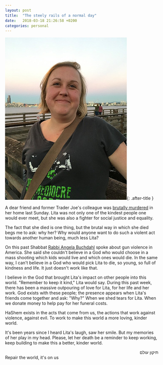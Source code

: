 ```yaml
---
layout: post
title:  "The steely rails of a normal day"
date:   2018-03-18 21:26:58 +0200
categories: personal
---
```


![Lita pic](/assets/images/lita2.jpg){: .after-title }
<br/>

A dear friend and former Trader Joe's colleague was 
[brutally murdered](http://q13fox.com/2018/03/14/woman-found-murdered-inside-wallingford-home-described-as-a-glue-of-the-neigbhorhood/) in her home last Sunday. Lita was not only one of the kindest people one would ever meet, but she was also a fighter for social justice and equality.

The fact that she died is one thing, but the brutal way in which she died begs me to ask: why her? Why would anyone want to do such a violent act towards another human being, much less Lita?

On this past Shabbat [Rabbi Angela Buchdahl](https://en.wikipedia.org/wiki/Angela_Warnick_Buchdahl) spoke about gun violence in America. She said she couldn't believe in a God who would choose in a mass shooting which kids would live and which ones would die. In the same way, I can't believe in a God who would pick Lita to die, so young, so full of kindness and life. It just doesn't work like that.

I believe in the God that brought Lita's impact on other people into this world. "Remember to keep it kind," Lita would say. During this past week, there has been a massive outpouring of love for Lita, for her life and her work. God exists with these people; the presence appears when Lita's friends come together and ask: "Why?" When we shed tears for Lita. When we donate money to help pay for her funeral costs.

HaShem exists in the acts that come from us, the actions that work against violence, against evil. To work to make this world a more loving, kinder world.

It's been years since I heard Lita's laugh, saw her smile. But my memories of her play in my head. Please, let her death be a reminder to keep working, keep building to make this a better, kinder world.

<div dir="rtl">תיקון עולם</div>
Repair the world, it's on us